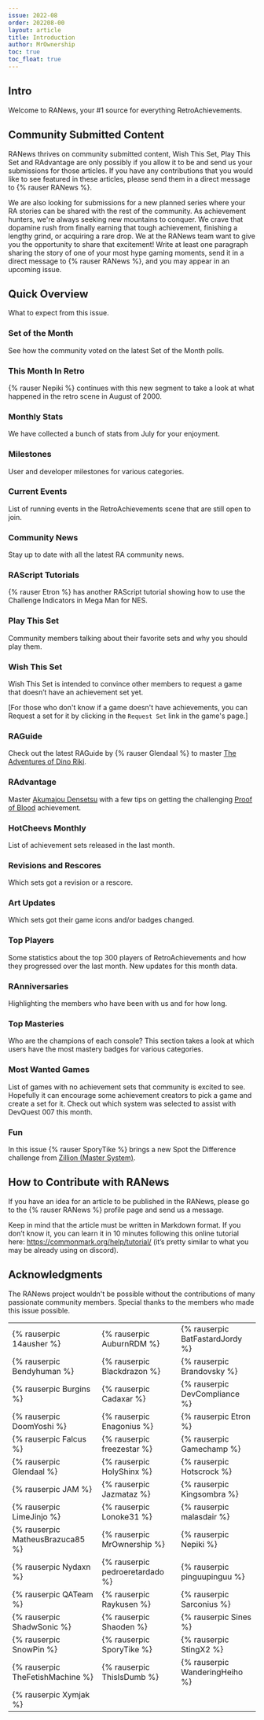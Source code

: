 ```yaml
---
issue: 2022-08
order: 202208-00
layout: article
title: Introduction
author: MrOwnership
toc: true
toc_float: true
---
```


## Intro
Welcome to RANews, your #1 source for everything RetroAchievements.

## Community Submitted Content
RANews thrives on community submitted content, Wish This Set, Play This Set and RAdvantage are only possibly if you allow it to be and send us your submissions for those articles. If you have any contributions that you would like to see featured in these articles, please send them in a direct message to {% rauser RANews %}.

We are also looking for submissions for a new planned series where your RA stories can be shared with the rest of the community. As achievement hunters, we're always seeking new mountains to conquer. We crave that dopamine rush from finally earning that tough achievement, finishing a lengthy grind, or acquiring a rare drop. We at the RANews team want to give you the opportunity to share that excitement! Write at least one paragraph sharing the story of one of your most hype gaming moments, send it in a direct message to {% rauser RANews %}, and you may appear in an upcoming issue.


## Quick Overview
What to expect from this issue.


### Set of the Month
See how the community voted on the latest Set of the Month polls.


### This Month In Retro
{% rauser Nepiki %} continues with this new segment to take a look at what happened in the retro scene in August of 2000.


### Monthly Stats
We have collected a bunch of stats from July for your enjoyment.


### Milestones
User and developer milestones for various categories.


### Current Events
List of running events in the RetroAchievements scene that are still open to join.


### Community News
Stay up to date with all the latest RA community news.


### RAScript Tutorials
{% rauser Etron %} has another RAScript tutorial showing how to use the Challenge Indicators in Mega Man for NES.


### Play This Set
Community members talking about their favorite sets and why you should play them.


### Wish This Set
Wish This Set is intended to convince other members to request a game that doesn’t have an achievement set yet.

[For those who don't know if a game doesn't have achievements, you can Request a set for it by clicking in the `Request Set` link in the game's page.]


### RAGuide
Check out the latest RAGuide by {% rauser Glendaal %} to master [The Adventures of Dino Riki](https://retroachievements.org/game/1529).


### RAdvantage
Master [Akumajou Densetsu](https://retroachievements.org/game/5783) with a few tips on getting the challenging [Proof of Blood](https://retroachievements.org/game/5783) achievement.


### HotCheevs Monthly
List of achievement sets released in the last month.


### Revisions and Rescores
Which sets got a revision or a rescore.


### Art Updates
Which sets got their game icons and/or badges changed.


### Top Players
Some statistics about the top 300 players of RetroAchievements and how they progressed over the last month. New updates for this month data.


### RAnniversaries
Highlighting the members who have been with us and for how long.


### Top Masteries
Who are the champions of each console? This section takes a look at which users have the most mastery badges for various categories.


### Most Wanted Games
List of games with no achievement sets that community is excited to see. Hopefully it can encourage some achievement creators to pick a game and create a set for it. Check out which system was selected to assist with DevQuest 007 this month.


### Fun
In this issue {% rauser SporyTike %} brings a new Spot the Difference challenge from [Zillion (Master System)](https://retroachievements.org/game/10969).


## How to Contribute with RANews
If you have an idea for an article to be published in the RANews, please go to the {% rauser RANews %} profile page and send us a message.

Keep in mind that the article must be written in Markdown format. If you don’t know it, you can learn it in 10 minutes following this online tutorial here: <https://commonmark.org/help/tutorial/> (it’s pretty similar to what you may be already using on discord).


## Acknowledgments
The RANews project wouldn't be possible without the contributions of many passionate community members. Special thanks to the members who made this issue possible.

|                                  |                                 |                                 |
| -------------------------------- | ------------------------------- | ------------------------------- |
| {% rauserpic 14ausher %}         | {% rauserpic AuburnRDM %}       | {% rauserpic BatFastardJordy %} |
| {% rauserpic Bendyhuman %}       | {% rauserpic Blackdrazon %}     | {% rauserpic Brandovsky %}      |
| {% rauserpic Burgins %}          | {% rauserpic Cadaxar %}         | {% rauserpic DevCompliance %}   |
| {% rauserpic DoomYoshi %}        | {% rauserpic Enagonius %}       | {% rauserpic Etron %}           |
| {% rauserpic Falcus %}           | {% rauserpic freezestar %}      | {% rauserpic Gamechamp %}       |
| {% rauserpic Glendaal %}         | {% rauserpic HolyShinx %}       | {% rauserpic Hotscrock %}       |
| {% rauserpic JAM %}              | {% rauserpic Jazmataz %}        | {% rauserpic Kingsombra %}      |
| {% rauserpic LimeJinjo %}        | {% rauserpic Lonoke31 %}        | {% rauserpic malasdair %}       |
| {% rauserpic MatheusBrazuca85 %} | {% rauserpic MrOwnership %}     | {% rauserpic Nepiki %}          |
| {% rauserpic Nydaxn %}           | {% rauserpic pedroeretardado %} | {% rauserpic pinguupinguu %}    |
| {% rauserpic QATeam %}           | {% rauserpic Raykusen %}        | {% rauserpic Sarconius %}       |
| {% rauserpic ShadwSonic %}       | {% rauserpic Shaoden %}         | {% rauserpic Sines %}           |
| {% rauserpic SnowPin %}          | {% rauserpic SporyTike %}       | {% rauserpic StingX2 %}         |
| {% rauserpic TheFetishMachine %} | {% rauserpic ThisIsDumb %}      | {% rauserpic WanderingHeiho %}  |
| {% rauserpic Xymjak %}           |                                 |                                 |